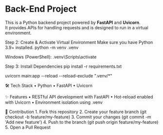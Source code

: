 # Back-End Project

This is a Python backend project powered by **FastAPI** and **Uvicorn**.  
It provides APIs for handling requests and is designed to run in a virtual environment.

Step 2: Create & Activate Virtual Environment
Make sure you have Python 3.9+ installed.
python -m venv .venv

Windows (PowerShell):
.venv\Scripts\activate

Step 3: Install Dependencies
pip install -r requirements.txt

uvicorn main:app --reload --reload-exclude ".venv/*"

🛠 Tech Stack
	•	Python
	•	FastAPI
	•	Uvicorn

 ✨ Features
	•	RESTful API development with FastAPI
	•	Hot-reload enabled with Uvicorn
	•	Environment isolation using .venv

 🤝 Contribution
	1.	Fork this repository
	2.	Create your feature branch (git checkout -b feature/my-feature)
	3.	Commit your changes (git commit -m 'Add new feature')
	4.	Push to the branch (git push origin feature/my-feature)
	5.	Open a Pull Request
